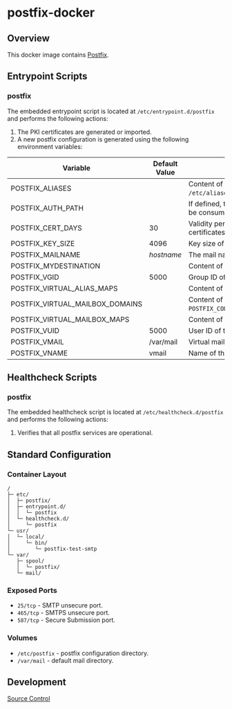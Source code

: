 # postfix-docker

## Overview

This docker image contains [Postfix](https://www.postfix.org/).

## Entrypoint Scripts

### postfix

The embedded entrypoint script is located at `/etc/entrypoint.d/postfix` and performs the following actions:

1. The PKI certificates are generated or imported.
2. A new postfix configuration is generated using the following environment variables:

 | Variable | Default Value | Description |
 | -------- | ------------- | ----------- |
 | POSTFIX_ALIASES | | Content of `POSTFIX_CONFIG`/aliases; also `/etc/aliases`. |
 | POSTFIX_AUTH_PATH | | If defined, the dovecot auth service will be consumed at this address. |
 | POSTFIX_CERT_DAYS | 30 | Validity period of any generated PKI certificates. |
 | POSTFIX_KEY_SIZE | 4096 | Key size of any generated PKI keys. |
 | POSTFIX_MAILNAME | _hostname_ | The mail name of the instance. |
 | POSTFIX_MYDESTINATION | | Content of `POSTFIX_CONFIG`/mydestination. |
 | POSTFIX_VGID | 5000 | Group ID of the virtual mail user. |
 | POSTFIX_VIRTUAL_ALIAS_MAPS | | Content of `POSTFIX_CONFIG`/virtual`. |
 | POSTFIX_VIRTUAL_MAILBOX_DOMAINS | | Content of `POSTFIX_CONFIG`/virtual_mailbox_domains`. |
 | POSTFIX_VIRTUAL_MAILBOX_MAPS | | Content of `POSTFIX_CONFIG`/vmailbox`. |
 | POSTFIX_VUID | 5000 | User ID of the virtual mail user. |
 | POSTFIX_VMAIL | /var/mail | Virtual mail root. |
 | POSTFIX_VNAME | vmail | Name of the virtual mail user. |


## Healthcheck Scripts

### postfix

The embedded healthcheck script is located at `/etc/healthcheck.d/postfix` and performs the following actions:

1. Verifies that all postfix services are operational.

## Standard Configuration

### Container Layout

```
/
├─ etc/
│  ├─ postfix/
│  ├─ entrypoint.d/
│  │  └─ postfix
│  └─ healthcheck.d/
│     └─ postfix
└─ usr/
│  └─ local/
│     └─ bin/
│        └─ postfix-test-smtp
└─ var/
   ├─ spool/
   │  └─ postfix/
   └─ mail/
```

### Exposed Ports

* `25/tcp` - SMTP unsecure port.
* `465/tcp` - SMTPS unsecure port.
* `587/tcp` - Secure Submission port.

### Volumes

* `/etc/postfix` - postfix configuration directory.
* `/var/mail` - default mail directory.

## Development

[Source Control](https://github.com/crashvb/postfix-docker)


